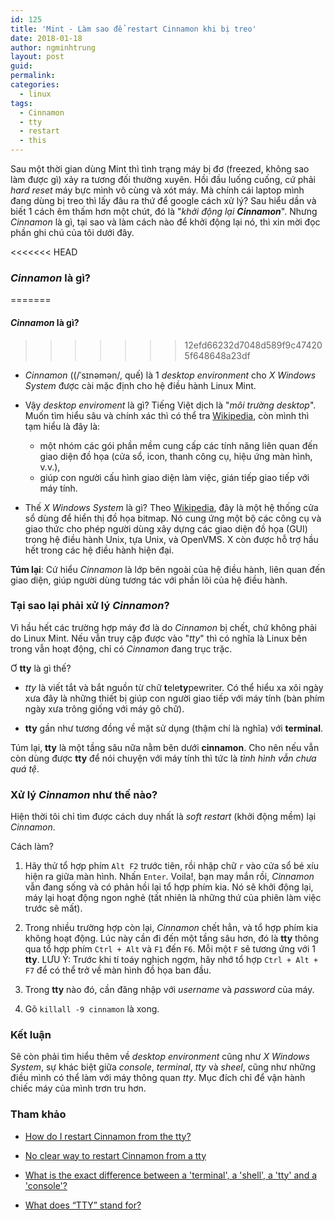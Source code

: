 ```yaml
---
id: 125
title: 'Mint - Làm sao để restart Cinnamon khi bị treo'
date: 2018-01-18
author: ngminhtrung
layout: post
guid: 
permalink: 
categories:
  - linux
tags:
  - Cinnamon
  - tty
  - restart
  - this
---
```


Sau một thời gian dùng Mint thì tình trạng máy bị đơ (freezed, không sao làm được gì) xảy ra tương đối thường xuyên. Hồi đầu luống cuống, cứ phải *hard reset* máy bực mình vô cùng và xót máy. Mà chính cái laptop mình đang dùng bị treo thì lấy đâu ra thứ để google cách xử lý? Sau hiểu dần và biết 1 cách êm thấm hơn một chút, đó là "*khởi động lại **Cinnamon***". Nhưng *Cinnamon* là gì, tại sao và làm cách nào để khởi động lại nó, thì xin mời đọc phần ghi chú của tôi dưới đây. 

<<<<<<< HEAD
### *Cinnamon* là gì?
=======
#### *Cinnamon* là gì?
>>>>>>> 12efd66232d7048d589f9c474205f648648a23df

- *Cinnamon* ((/ˈsɪnəmən/, quế) là 1 *desktop environment* cho *X Windows System* được cài mặc định cho hệ điều hành Linux Mint. 

- Vậy *desktop enviroment* là gì? Tiếng Việt dịch là "*môi trường desktop*". Muốn tìm hiểu sâu và chính xác thì có thể tra [Wikipedia](https://en.wikipedia.org/wiki/Desktop_environment), còn mình thì tạm hiểu là đây là:
  - một nhóm các gói phần mềm cung cấp các tính năng liên quan đến giao diện đồ họa (cửa sổ, icon, thanh công cụ, hiệu ứng màn hình, v.v.), 
  - giúp con người cấu hình giao diện làm việc, gián tiếp giao tiếp với máy tính. 

- Thế *X Windows System* là gì? Theo [Wikipedia](https://vi.wikipedia.org/wiki/H%E1%BB%87_th%E1%BB%91ng_X_Window), đây là một hệ thống cửa sổ dùng để hiển thị đồ họa bitmap. Nó cung ứng một bộ các công cụ và giao thức cho phép người dùng xây dựng các giao diện đồ họa (GUI) trong hệ điều hành Unix, tựa Unix, và OpenVMS. X còn được hỗ trợ hầu hết trong các hệ điều hành hiện đại.

**Túm lại**: Cứ hiểu *Cinnamon* là lớp bên ngoài của hệ điều hành, liên quan đến giao diện, giúp người dùng tương tác với phần lõi của hệ điều hành. 

### Tại sao lại phải xử lý *Cinnamon*?

Vì hầu hết các trường hợp máy đơ là do *Cinnamon* bị chết, chứ không phải do Linux Mint. Nếu vẫn truy cập được vào "*tty*" thì có nghĩa là Linux bên trong vẫn hoạt động, chỉ có *Cinnamon* đang trục trặc.

Ơ **tty** là gì thế?
- *tty* là viết tắt và bắt nguồn từ chữ **t**ele**ty**pewriter. Có thể hiểu xa xôi ngày xưa đây là những thiết bị giúp con người giao tiếp với máy tính (bàn phím ngày xưa trông giống với máy gõ chữ). 

- **tty** gần như tương đồng về mặt sử dụng (thậm chí là nghĩa) với **terminal**. 

Túm lại, **tty** là một tầng sâu nữa nằm bên dưới **cinnamon**. Cho nên nếu vẫn còn dùng được **tty** để nói chuyện với máy tính thì tức là *tình hình vẫn chưa quá tệ*.

### Xử lý *Cinnamon* như thế nào?

Hiện thời tôi chỉ tìm được cách duy nhất là *soft restart* (khởi động mềm) lại *Cinnamon*. 

Cách làm?

1. Hãy thử  tổ hợp phím `Alt F2` trước tiên, rồi nhập chữ `r` vào cửa sổ bé xíu hiện ra giữa màn hình. Nhấn `Enter`. Voila!, bạn may mắn rồi, *Cinnamon* vẫn đang sống và có phản hồi lại tổ hợp phím kia. Nó sẽ khởi động lại, máy lại hoạt động ngon nghẻ (tất nhiên là những thứ của phiên làm việc trước sẽ mất).

2. Trong nhiều trường hợp còn lại, *Cinnamon* chết hẳn, và tổ hợp phím kia không hoạt động. Lúc này cần đi đến một tầng sâu hơn, đó là **tty** thông qua tổ hợp phím `Ctrl + Alt` và `F1` đến `F6`. Mỗi một `F` sẽ tương ứng với 1 **tty**. LƯU Ý: Trước khi tí toáy nghịch ngợm, hãy nhớ tổ hợp `Ctrl + Alt + F7` để có thể trở về màn hình đồ họa ban đầu. 

3. Trong **tty** nào đó, cần đăng nhập với *username* và *password* của máy.

4. Gõ `killall -9 cinnamon` là xong.

### Kết luận

Sẽ còn phải tìm hiểu thêm về *desktop environment* cũng như *X Windows System*, sự khác biệt giữa *console*, *terminal*, *tty* và *sheel*, cũng như những điều mình có thể làm với máy thông quan *tty*. Mục đích chỉ để vận hành chiếc máy của mình trơn tru hơn. 

### Tham khảo
- [How do I restart Cinnamon from the tty?](https://askubuntu.com/questions/143838/how-do-i-restart-cinnamon-from-the-tty)

- [No clear way to restart Cinnamon from a tty](https://github.com/linuxmint/Cinnamon/issues/4763)

- [What is the exact difference between a 'terminal', a 'shell', a 'tty' and a 'console'?](https://unix.stackexchange.com/questions/4126/what-is-the-exact-difference-between-a-terminal-a-shell-a-tty-and-a-con)

- [What does “TTY” stand for?](https://askubuntu.com/questions/481906/what-does-tty-stand-for)
